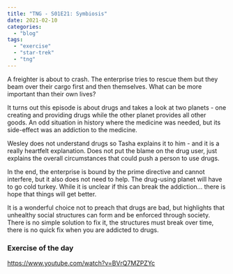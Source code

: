 ```yaml
---
title: "TNG - S01E21: Symbiosis"
date: 2021-02-10
categories:
  - "blog"
tags:
  - "exercise"
  - "star-trek"
  - "tng"
---
```


A freighter is about to crash. The enterprise tries to rescue them but they beam over their cargo first and then themselves. What can be more important than their own lives?

It turns out this episode is about drugs and takes a look at two planets - one creating and providing drugs while the other planet provides all other goods. An odd situation in history where the medicine was needed, but its side-effect was an addiction to the medicine.

Wesley does not understand drugs so Tasha explains it to him - and it is a really heartfelt explanation. Does not put the blame on the drug user, just explains the overall circumstances that could push a person to use drugs.

In the end, the enterprise is bound by the prime directive and cannot interfere, but it also does not need to help. The drug-using planet will have to go cold turkey. While it is unclear if this can break the addiction... there is hope that things will get better.

It is a wonderful choice not to preach that drugs are bad, but highlights that unhealthy social structures can form and be enforced through society. There is no simple solution to fix it, the structures must break over time, there is no quick fix when you are addicted to drugs.

### Exercise of the day

https://www.youtube.com/watch?v=BVrQ7MZPZYc
